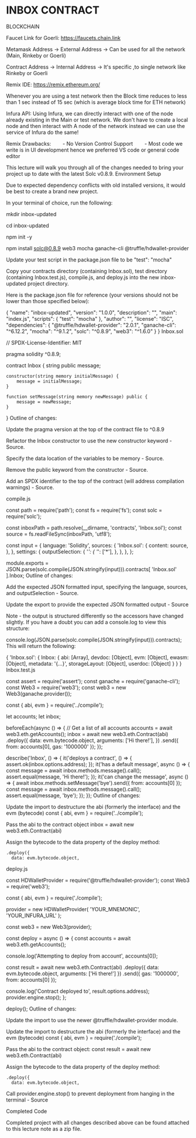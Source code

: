 # INBOX CONTRACT

BLOCKCHAIN

Faucet Link for Goerli: https://faucets.chain.link

Metamask Address -> External Address -> Can be used for all the network (Main, Rinkeby or Goerli)

Contract Address -> Internal Address -> It's specific ,to single network like Rinkeby or Goerli

Remix IDE: https://remix.ethereum.org/

Whenever you are using a test network then the Block time reduces to less than 1 sec instead of 15 sec (which is average block time for ETH network)

Infura API: Using Infura, we can directly interact with one of the node already existing in the Main or test network. We don't have to create a local node and then interact with A node of the network instead we can use the service of Infura do the same!

Remix Drawbacks:
  - No Version Control Support
  - Most code we write is in UI development hence we preferred VS code or general code editor




This lecture will walk you through all of the changes needed to bring your project up to date with the latest Solc v0.8.9.
Environment Setup

Due to expected dependency conflicts with old installed versions, it would be best to create a brand new project.

In your terminal of choice, run the following:

mkdir inbox-updated

cd inbox-updated

npm init -y

npm install solc@0.8.9 web3 mocha ganache-cli @truffle/hdwallet-provider

Update your test script in the package.json file to be "test": "mocha"

Copy your contracts directory (containing Inbox.sol), test directory (containing Inbox.test.js), compile.js, and deploy.js into the new inbox-updated project directory.

Here is the package.json file for reference (your versions should not be lower than those specified below):

{
  "name": "inbox-updated",
  "version": "1.0.0",
  "description": "",
  "main": "index.js",
  "scripts": {
    "test": "mocha"
  },
  "author": "",
  "license": "ISC",
  "dependencies": {
    "@truffle/hdwallet-provider": "2.0.1",
    "ganache-cli": "^6.12.2",
    "mocha": "^9.1.2",
    "solc": "^0.8.9",
    "web3": "^1.6.0"
  }
}
Inbox.sol

// SPDX-License-Identifier: MIT
 
pragma solidity ^0.8.9;
 
contract Inbox {
    string public message;
    
    constructor(string memory initialMessage) {
        message = initialMessage;
    }
    
    function setMessage(string memory newMessage) public {
        message = newMessage;
    }
}
Outline of changes:

Update the pragma version at the top of the contract file to ^0.8.9

Refactor the Inbox constructor to use the new constructor keyword - Source.

Specify the data location of the variables to be memory - Source.

Remove the public keyword from the constructor - Source.

Add an SPDX identifier to the top of the contract (will address compilation warnings) - Source.

compile.js

const path = require('path');
const fs = require('fs');
const solc = require('solc');
 
const inboxPath = path.resolve(__dirname, 'contracts', 'Inbox.sol');
const source = fs.readFileSync(inboxPath, 'utf8');
 
const input = {
  language: 'Solidity',
  sources: {
    'Inbox.sol': {
      content: source,
    },
  },
  settings: {
    outputSelection: {
      '*': {
        '*': ['*'],
      },
    },
  },
};
 
module.exports = JSON.parse(solc.compile(JSON.stringify(input))).contracts[
  'Inbox.sol'
].Inbox;
Outline of changes:

Add the expected JSON formatted input, specifying the language, sources, and outputSelection - Source.

Update the export to provide the expected JSON formatted output - Source

Note - the output is structured differently so the accessors have changed slightly. If you have a doubt you can add a console.log to view this structure:

console.log(JSON.parse(solc.compile(JSON.stringify(input))).contracts);
This will return the following:

{
  'Inbox.sol': {
    Inbox: {
      abi: [Array],
      devdoc: [Object],
      evm: [Object],
      ewasm: [Object],
      metadata: '{...}',
      storageLayout: [Object],
      userdoc: [Object]
    }
  }
}
Inbox.test.js

const assert = require('assert');
const ganache = require('ganache-cli');
const Web3 = require('web3');
const web3 = new Web3(ganache.provider());
 
const { abi, evm } = require('../compile');
 
let accounts;
let inbox;
 
beforeEach(async () => {
  // Get a list of all accounts
  accounts = await web3.eth.getAccounts();
  inbox = await new web3.eth.Contract(abi)
    .deploy({
      data: evm.bytecode.object,
      arguments: ['Hi there!'],
    })
    .send({ from: accounts[0], gas: '1000000' });
});
 
describe('Inbox', () => {
  it('deploys a contract', () => {
    assert.ok(inbox.options.address);
  });
  it('has a default message', async () => {
    const message = await inbox.methods.message().call();
    assert.equal(message, 'Hi there!');
  });
  it('can change the message', async () => {
    await inbox.methods.setMessage('bye').send({ from: accounts[0] });
    const message = await inbox.methods.message().call();
    assert.equal(message, 'bye');
  });
});
Outline of changes:

Update the import to destructure the abi (formerly the interface) and the evm (bytecode)
const { abi, evm } = require('../compile');

Pass the abi to the contract object
  inbox = await new web3.eth.Contract(abi)

Assign the bytecode to the data property of the deploy method:

    .deploy({
      data: evm.bytecode.object, 
deploy.js

const HDWalletProvider = require('@truffle/hdwallet-provider');
const Web3 = require('web3');
 
const { abi, evm } = require('./compile');
 
provider = new HDWalletProvider(
  'YOUR_MNEMONIC',
  'YOUR_INFURA_URL'
);
 
const web3 = new Web3(provider);
 
const deploy = async () => {
  const accounts = await web3.eth.getAccounts();
 
  console.log('Attempting to deploy from account', accounts[0]);
 
  const result = await new web3.eth.Contract(abi)
    .deploy({ data: evm.bytecode.object, arguments: ['Hi there!'] })
    .send({ gas: '1000000', from: accounts[0] });
 
  console.log('Contract deployed to', result.options.address);
  provider.engine.stop();
};
 
deploy();
Outline of changes:

Update the import to use the newer @truffle/hdwallet-provider module.

Update the import to destructure the abi (formerly the interface) and the evm (bytecode)
const { abi, evm } = require('./compile');

Pass the abi to the contract object:
const result = await new web3.eth.Contract(abi)

Assign the bytecode to the data property of the deploy method:

    .deploy({
      data: evm.bytecode.object, 
Call provider.engine.stop() to prevent deployment from hanging in the terminal - Source

Completed Code

Completed project with all changes described above can be found attached to this lecture note as a zip file.